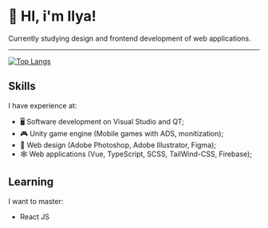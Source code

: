 
# 👋 HI, i'm Ilya!

Currently studying design and frontend development of web applications. 

<hr>

[![Top Langs](https://github-readme-stats.vercel.app/api/top-langs/?username=ilyachichkov&layout=compact&theme=tokyonight)](https://github.com/ilyachichkov/github-readme-stats)

## Skills

I have experience at: 
- 🖥️ Software development on Visual Studio and QT;
- 🎮 Unity game engine (Mobile games with ADS, monitization);
- 🎨 Web design (Adobe Photoshop, Adobe Illustrator, Figma);
- 🕸️ Web applications (Vue, TypeScript, SCSS, TailWind-CSS, Firebase);

## Learning

I want to master:
- React JS
